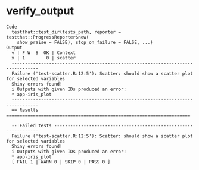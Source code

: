 # verify_output

    Code
      testthat::test_dir(tests_path, reporter = testthat::ProgressReporter$new(
        show_praise = FALSE), stop_on_failure = FALSE, ...)
    Output
      v | F W  S  OK | Context
      x | 1        0 | scatter
      --------------------------------------------------------------------------------
      Failure ('test-scatter.R:12:5'): Scatter: should show a scatter plot for selected variables
      Shiny errors found!
      i Outputs with given IDs produced an error:
      * app-iris_plot
      --------------------------------------------------------------------------------
      == Results =====================================================================
      
      -- Failed tests ----------------------------------------------------------------
      Failure ('test-scatter.R:12:5'): Scatter: should show a scatter plot for selected variables
      Shiny errors found!
      i Outputs with given IDs produced an error:
      * app-iris_plot
      [ FAIL 1 | WARN 0 | SKIP 0 | PASS 0 ]

